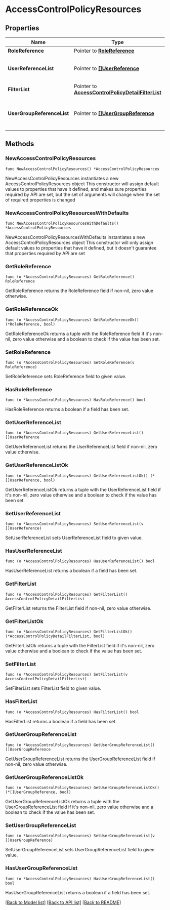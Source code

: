 # AccessControlPolicyResources

## Properties

Name | Type | Description | Notes
------------ | ------------- | ------------- | -------------
**RoleReference** | Pointer to [**RoleReference**](RoleReference.md) |  | [optional] 
**UserReferenceList** | Pointer to [**[]UserReference**](UserReference.md) | The User(s) being assigned a given role. | [optional] 
**FilterList** | Pointer to [**AccessControlPolicyDetailFilterList**](AccessControlPolicyDetailFilterList.md) |  | [optional] 
**UserGroupReferenceList** | Pointer to [**[]UserGroupReference**](UserGroupReference.md) | The User group(s) being assigned a given role. | [optional] 

## Methods

### NewAccessControlPolicyResources

`func NewAccessControlPolicyResources() *AccessControlPolicyResources`

NewAccessControlPolicyResources instantiates a new AccessControlPolicyResources object
This constructor will assign default values to properties that have it defined,
and makes sure properties required by API are set, but the set of arguments
will change when the set of required properties is changed

### NewAccessControlPolicyResourcesWithDefaults

`func NewAccessControlPolicyResourcesWithDefaults() *AccessControlPolicyResources`

NewAccessControlPolicyResourcesWithDefaults instantiates a new AccessControlPolicyResources object
This constructor will only assign default values to properties that have it defined,
but it doesn't guarantee that properties required by API are set

### GetRoleReference

`func (o *AccessControlPolicyResources) GetRoleReference() RoleReference`

GetRoleReference returns the RoleReference field if non-nil, zero value otherwise.

### GetRoleReferenceOk

`func (o *AccessControlPolicyResources) GetRoleReferenceOk() (*RoleReference, bool)`

GetRoleReferenceOk returns a tuple with the RoleReference field if it's non-nil, zero value otherwise
and a boolean to check if the value has been set.

### SetRoleReference

`func (o *AccessControlPolicyResources) SetRoleReference(v RoleReference)`

SetRoleReference sets RoleReference field to given value.

### HasRoleReference

`func (o *AccessControlPolicyResources) HasRoleReference() bool`

HasRoleReference returns a boolean if a field has been set.

### GetUserReferenceList

`func (o *AccessControlPolicyResources) GetUserReferenceList() []UserReference`

GetUserReferenceList returns the UserReferenceList field if non-nil, zero value otherwise.

### GetUserReferenceListOk

`func (o *AccessControlPolicyResources) GetUserReferenceListOk() (*[]UserReference, bool)`

GetUserReferenceListOk returns a tuple with the UserReferenceList field if it's non-nil, zero value otherwise
and a boolean to check if the value has been set.

### SetUserReferenceList

`func (o *AccessControlPolicyResources) SetUserReferenceList(v []UserReference)`

SetUserReferenceList sets UserReferenceList field to given value.

### HasUserReferenceList

`func (o *AccessControlPolicyResources) HasUserReferenceList() bool`

HasUserReferenceList returns a boolean if a field has been set.

### GetFilterList

`func (o *AccessControlPolicyResources) GetFilterList() AccessControlPolicyDetailFilterList`

GetFilterList returns the FilterList field if non-nil, zero value otherwise.

### GetFilterListOk

`func (o *AccessControlPolicyResources) GetFilterListOk() (*AccessControlPolicyDetailFilterList, bool)`

GetFilterListOk returns a tuple with the FilterList field if it's non-nil, zero value otherwise
and a boolean to check if the value has been set.

### SetFilterList

`func (o *AccessControlPolicyResources) SetFilterList(v AccessControlPolicyDetailFilterList)`

SetFilterList sets FilterList field to given value.

### HasFilterList

`func (o *AccessControlPolicyResources) HasFilterList() bool`

HasFilterList returns a boolean if a field has been set.

### GetUserGroupReferenceList

`func (o *AccessControlPolicyResources) GetUserGroupReferenceList() []UserGroupReference`

GetUserGroupReferenceList returns the UserGroupReferenceList field if non-nil, zero value otherwise.

### GetUserGroupReferenceListOk

`func (o *AccessControlPolicyResources) GetUserGroupReferenceListOk() (*[]UserGroupReference, bool)`

GetUserGroupReferenceListOk returns a tuple with the UserGroupReferenceList field if it's non-nil, zero value otherwise
and a boolean to check if the value has been set.

### SetUserGroupReferenceList

`func (o *AccessControlPolicyResources) SetUserGroupReferenceList(v []UserGroupReference)`

SetUserGroupReferenceList sets UserGroupReferenceList field to given value.

### HasUserGroupReferenceList

`func (o *AccessControlPolicyResources) HasUserGroupReferenceList() bool`

HasUserGroupReferenceList returns a boolean if a field has been set.


[[Back to Model list]](../README.md#documentation-for-models) [[Back to API list]](../README.md#documentation-for-api-endpoints) [[Back to README]](../README.md)


